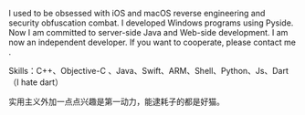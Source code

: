 
I used to be obsessed with iOS and macOS reverse engineering and security obfuscation combat. I developed Windows programs using Pyside. Now I am committed to server-side Java and Web-side development. I am now an independent developer. If you want to cooperate, please contact me .

Skills：C++、Objective-C 、Java、Swift、ARM、Shell、Python、Js、Dart（I hate dart）

实用主义外加一点点兴趣是第一动力，能逮耗子的都是好猫。
